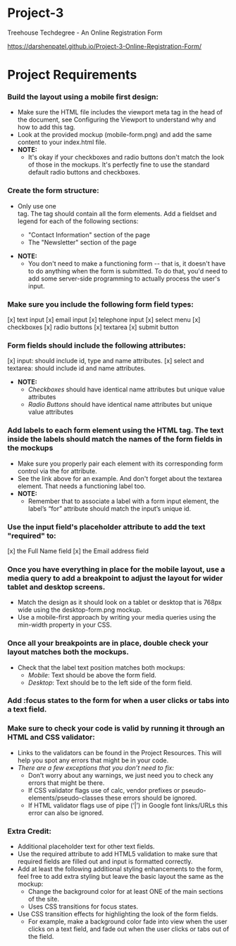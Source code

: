 # Project-3

Treehouse Techdegree - An Online Registration Form

https://darshenpatel.github.io/Project-3-Online-Registration-Form/

Project Requirements
====================

### Build the layout using a mobile first design:
  * Make sure the HTML file includes the viewport meta tag in the head of the document, see Configuring the Viewport to understand why and how to add this tag.
  * Look at the provided mockup (mobile-form.png) and add the same content to your index.html file.
  * **NOTE:**
    - It's okay if your checkboxes and radio buttons don't match the look of those in the mockups. It's perfectly fine to use the standard default radio buttons and checkboxes.

### Create the form structure:
  * Only use one <form> tag. The <form> tag should contain all the form elements. Add a fieldset and legend for each of the following sections:
    - "Contact Information" section of the page
    - The "Newsletter" section of the page
  * **NOTE:**
    - You don't need to make a functioning form -- that is, it doesn't have to do anything when the form is submitted.
    To do that, you'd need to add some server-side programming to actually process the user's input.

### Make sure you include the following form field types:
  [x] text input
  [x] email input
  [x] telephone input
  [x] select menu
  [x] checkboxes
  [x] radio buttons
  [x] textarea
  [x] submit button

### Form fields should include the following attributes:
  [x] input: should include id, type and name attributes.
  [x] select and textarea: should include id and name attributes.
  * **NOTE:**
    - *Checkboxes* should have identical name attributes but unique value attributes
    - *Radio Buttons* should have identical name attributes but unique value attributes

### Add labels to each form element using the HTML <label> tag. The text inside the labels should match the names of the form fields in the mockups
  * Make sure you properly pair each <label> element with its corresponding form control via the for attribute.
  * See the link above for an example. And don't forget about the textarea element. That needs a functioning label too.
  * **NOTE:**
    - Remember that to associate a label with a form input element, the label’s “for” attribute should match the input’s unique id.

### Use the input field's placeholder attribute to add the text "required" to:
  [x] the Full Name field
  [x] the Email address field

### Once you have everything in place for the mobile layout, use a media query to add a breakpoint to adjust the layout for wider tablet and desktop screens.
  * Match the design as it should look on a tablet or desktop that is 768px wide using the desktop-form.png mockup.
  * Use a mobile-first approach by writing your media queries using the min-width property in your CSS.

### Once all your breakpoints are in place, double check your layout matches both the mockups.
  * Check that the label text position matches both mockups:
    - *Mobile*: Text should be above the form field.
    - *Desktop*: Text should be to the left side of the form field.

### Add :focus states to the form for when a user clicks or tabs into a text field.

### Make sure to check your code is valid by running it through an HTML and CSS validator:
  * Links to the validators can be found in the Project Resources. This will help you spot any errors that might be in your code.
  * *There are a few exceptions that you don’t need to fix:*
    - Don’t worry about any warnings, we just need you to check any errors that might be there.
    - If CSS validator flags use of calc, vendor prefixes or pseudo-elements/pseudo-classes these errors should be ignored.
    - If HTML validator flags use of pipe (‘|’) in Google font links/URLs this error can also be ignored.

### Extra Credit:
  * Additional placeholder text for other text fields.
  * Use the required attribute to add HTML5 validation to make sure that required fields are filled out and input is formatted correctly.
  * Add at least the following additional styling enhancements to the form, feel free to add extra styling but leave the basic layout the same as the mockup:
    - Change the background color for at least ONE of the main sections of the site.
    - Uses CSS transitions for focus states.
  * Use CSS transition effects for highlighting the look of the form fields.
    - For example, make a background color fade into view when the user clicks on a text field, and fade out when the user clicks or tabs out of the field.
